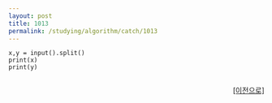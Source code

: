 ```yaml
---
layout: post
title: 1013
permalink: /studying/algorithm/catch/1013
---
```


```
x,y = input().split()
print(x)
print(y)


```
  
    
    
<div style="text-align: right"> <a href = 'https://namhyo01.github.io/studying/algorithm/catch'> [이전으로] </a> </div>
